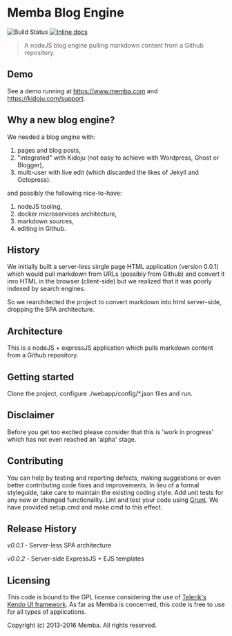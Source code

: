# Memba Blog Engine

![Build Status](https://github.com/Memba/Memba-Blog/tree/vNEXT/.github/workflows/node.js.yml/badge.svg)
[![Inline docs](http://inch-ci.org/github/Memba/Memba-Blog.svg?branch=master)](http://inch-ci.org/github/Memba/Memba-Blog)

>  A nodeJS blog engine pulling markdown content from a Github repository.

## Demo

See a demo running at https://www.memba.com and https://kidoju.com/support.

## Why a new blog engine?

We needed a blog engine with:

1. pages and blog posts,
2. "integrated" with Kidoju (not easy to achieve with Wordpress, Ghost or Blogger),
3. multi-user with live edit (which discarded the likes of Jekyll and Octopress).

and possibly the following nice-to-have:

1. nodeJS tooling,
2. docker microservices architecture,
2. markdown sources,
3. editing in Github.

## History

We initially built a server-less single page HTML application (version 0.0.1) which would pull markdown from URLs (possibly from Github) 
and convert it inro HTML in the browser (client-side) but we realized that it was poorly indexed by search engines.

So we rearchitected the project to convert markdown into html server-side, dropping the SPA architecture.

## Architecture

This is a nodeJS + expressJS application which pulls markdown content from a Github repository.

## Getting started

Clone the project, configure ./webapp/config/*.json files and run.

## Disclaimer

Before you get too excited please consider that this is 'work in progress' which has not even reached an 'alpha' stage.

## Contributing

You can help by testing and reporting defects, making suggestions or even better contributing code fixes and improvements. In lieu of a formal styleguide, take care to maintain the existing coding style. Add unit tests for any new or changed functionality. Lint and test your code using [Grunt](http://gruntjs.com/). We have provided setup.cmd and make.cmd to this effect.

## Release History

_v0.0.1_ - Server-less SPA architecture

_v0.0.2_ - Server-side ExpressJS + EJS templates

## Licensing

This code is bound to the GPL license considering the use of [Telerik's Kendo UI framework](http://www.kendoui.com).
As far as Memba is concerned, this code is free to use for all types of applications.

Copyright (c) 2013-2016 Memba. All rights reserved.
